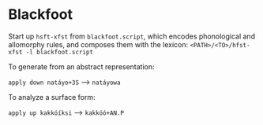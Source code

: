 # Blackfoot

Start up `hsft-xfst` from `blackfoot.script`, which encodes phonological and allomorphy rules, and composes them with the lexicon:
`<PATH>/<TO>/hfst-xfst -l blackfoot.script`

To generate from an abstract representation:

`apply down natáyo+3S` –> `natáyowa`

To analyze a surface form:

`apply up kakkóíksi` –> `kakkóó+AN.P`
